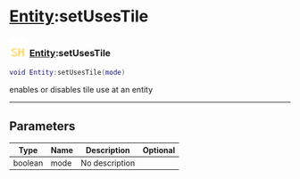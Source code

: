 # [Entity](../entity/README.md):setUsesTile

### <img src="../../.gitbook/assets/shared.png" width="32" height="32" /> [Entity](../entity/README.md):setUsesTile

```lua
void Entity:setUsesTile(mode)
```

enables or disables tile use at an entity<br>

-----------------
## Parameters

| Type   | Name | Description | Optional |
| ------ | ---- | ----------- | -------: |
| boolean | mode | No description |   |
